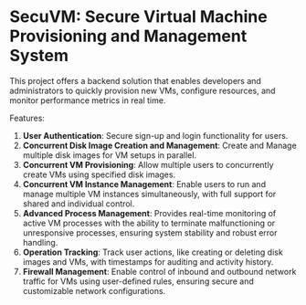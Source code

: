 # SecuVM: Secure Virtual Machine Provisioning and Management System
This project offers a backend solution that enables developers and administrators to quickly provision new VMs, configure resources, and monitor performance metrics in real time.

Features:
1. **User Authentication**: Secure sign-up and login functionality for users.
2. **Concurrent Disk Image Creation and Management**: Create and Manage multiple disk images for VM setups in parallel.
3. **Concurrent VM Provisioning**: Allow multiple users to concurrently create VMs using specified disk images.
4. **Concurrent VM Instance Management**: Enable users to run and manage multiple VM instances simultaneously, with full support for shared and individual control.
5. **Advanced Process Management**: Provides real-time monitoring of active VM processes with the ability to terminate malfunctioning or unresponsive processes, ensuring system stability and robust error handling.
6. **Operation Tracking**: Track user actions, like creating or deleting disk images and VMs, with timestamps for auditing and activity history.
7. **Firewall Management**: Enable control of inbound and outbound network traffic for VMs using user-defined rules, ensuring secure and customizable network configurations.

